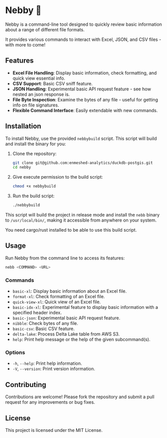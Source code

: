 # Nebby 🤥

Nebby is a command-line tool designed to quickly review basic information about a range of different file formats.

It provides various commands to interact with Excel, JSON, and CSV files - with more to come!

## Features

- **Excel File Handling**: Display basic information, check formatting, and quick view essential info.
- **CSV Support**: Basic CSV sniff feature.
- **JSON Handling**: Experimental basic API request feature - see how nested an json response is.
- **File Byte Inspection**: Examine the bytes of any file - useful for getting info on file signatures.
- **Flexible Command Interface**: Easily extendable with new commands.

## Installation

To install Nebby, use the provided `nebbybuild` script. This script will build and install the binary for you:

1. Clone the repository:
   ```bash
   git clone git@github.com:enmeshed-analytics/duckdb-postgis.git
   cd nebby
   ```

2. Give execute permission to the build script:
   ```bash
   chmod +x nebbybuild
   ```

3. Run the build script:
   ```bash
   ./nebbybuild
   ```

This script will build the project in release mode and install the `nebb` binary to `/usr/local/bin/`, making it accessible from anywhere on your system.

You need cargo/rust installed to be able to use this build script.

## Usage

Run Nebby from the command line to access its features:

```bash
nebb <COMMAND> <URL>
```

### Commands

- `basic-xl`: Display basic information about an Excel file.
- `format-xl`: Check formatting of an Excel file.
- `quick-view-xl`: Quick view of an Excel file.
- `basic-idx-xl`: Experimental feature to display basic information with a specified header index.
- `basic-json`: Experimental basic API request feature.
- `nibble`: Check bytes of any file.
- `basic-csv`: Basic CSV feature.
- `delta-lake`: Process Delta Lake table from AWS S3.
- `help`: Print help message or the help of the given subcommand(s).

### Options

- `-h`, `--help`: Print help information.
- `-V`, `--version`: Print version information.

## Contributing

Contributions are welcome! Please fork the repository and submit a pull request for any improvements or bug fixes.

## License

This project is licensed under the MIT License.
